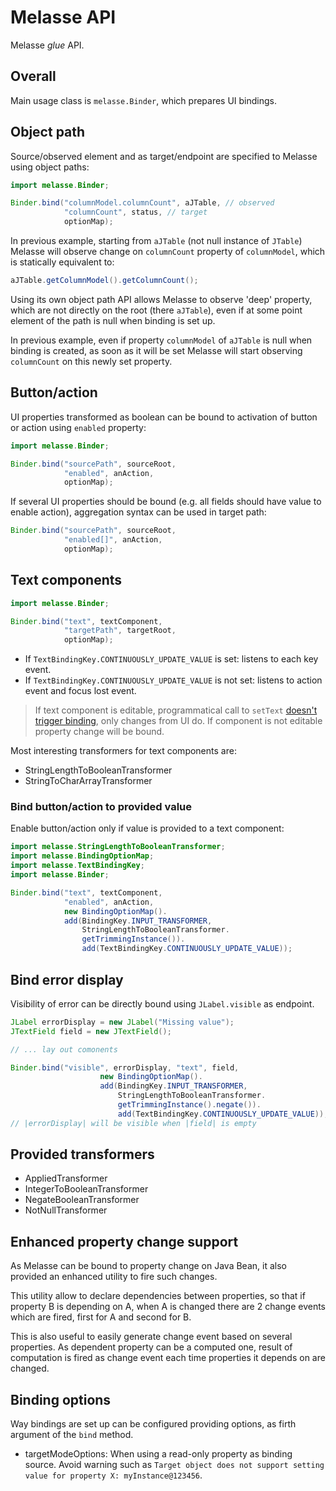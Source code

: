 # Melasse API

Melasse *glue* API.

## Overall

Main usage class is `melasse.Binder`, which prepares UI bindings.

## Object path

Source/observed element and as target/endpoint are specified to Melasse using object paths:

```java
import melasse.Binder;

Binder.bind("columnModel.columnCount", aJTable, // observed
            "columnCount", status, // target
            optionMap);
```

In previous example, starting from `aJTable` (not null instance of `JTable`) Melasse will observe change on `columnCount` property of `columnModel`, which is statically equivalent to:

```java
aJTable.getColumnModel().getColumnCount();
```

Using its own object path API allows Melasse to observe 'deep' property, which are not directly on the root (there `aJTable`), even if at some point element of the path is null when binding is set up.

In previous example, even if property `columnModel` of `aJTable` is null when binding is created, as soon as it will be set Melasse will start observing `columnCount` on this newly set property.

## Button/action

UI properties transformed as boolean can be bound to activation of button or action using `enabled` property:

```java
import melasse.Binder;

Binder.bind("sourcePath", sourceRoot,
            "enabled", anAction,
            optionMap);
```

If several UI properties should be bound (e.g. all fields should have value to enable action), aggregation syntax can be used in target path:

```java
Binder.bind("sourcePath", sourceRoot,
            "enabled[]", anAction,
            optionMap);
```

## Text components

```java
import melasse.Binder;

Binder.bind("text", textComponent,
            "targetPath", targetRoot,
            optionMap);
```

- If `TextBindingKey.CONTINUOUSLY_UPDATE_VALUE` is set: listens to each key event.
- If `TextBindingKey.CONTINUOUSLY_UPDATE_VALUE` is not set: listens to action event and focus lost event.

> If text component is editable, programmatical call to `setText` [doesn't trigger binding](http://docs.oracle.com/javase/6/docs/api/javax/swing/text/JTextComponent.html#setText%28java.lang.String%29), only changes from UI do.
> If component is not editable property change will be bound.

Most interesting transformers for text components are:

- StringLengthToBooleanTransformer
- StringToCharArrayTransformer

### Bind button/action to provided value

Enable button/action only if value is provided to a text component:

```java
import melasse.StringLengthToBooleanTransformer;
import melasse.BindingOptionMap;
import melasse.TextBindingKey;
import melasse.Binder;

Binder.bind("text", textComponent,
            "enabled", anAction,
            new BindingOptionMap().
            add(BindingKey.INPUT_TRANSFORMER,
                StringLengthToBooleanTransformer.
                getTrimmingInstance()).
                add(TextBindingKey.CONTINUOUSLY_UPDATE_VALUE));
```

## Bind error display

Visibility of error can be directly bound using `JLabel.visible` as endpoint.

```java
JLabel errorDisplay = new JLabel("Missing value");
JTextField field = new JTextField();

// ... lay out comonents

Binder.bind("visible", errorDisplay, "text", field,
                    new BindingOptionMap().
                    add(BindingKey.INPUT_TRANSFORMER,
                        StringLengthToBooleanTransformer.
                        getTrimmingInstance().negate()).
                        add(TextBindingKey.CONTINUOUSLY_UPDATE_VALUE));
// |errorDisplay| will be visible when |field| is empty
```

## Provided transformers

- AppliedTransformer
- IntegerToBooleanTransformer
- NegateBooleanTransformer
- NotNullTransformer

## Enhanced property change support

As Melasse can be bound to property change on Java Bean, it also provided an enhanced utility to fire such changes.

This utility allow to declare dependencies between properties, so that if property B is depending on A, when A is changed there are 2 change events which are fired, first for A and second for B.

This is also useful to easily generate change event based on several properties. As dependent property can be a computed one, result of computation is fired as change event each time properties it depends on are changed. 

## Binding options

Way bindings are set up can be configured providing options, as firth argument of the `bind` method.

- targetModeOptions: When using a read-only property as binding source. Avoid warning such as `Target object does not support setting value for property X: myInstance@123456`.
